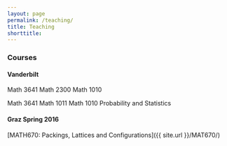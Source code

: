 ```yaml
---
layout: page
permalink: /teaching/
title: Teaching
shorttitle:
---
```



### Courses


#### Vanderbilt 



Math 3641
Math 2300
Math 1010

Math 3641
Math 1011
Math 1010 Probability and Statistics

#### Graz Spring 2016
 [MATH670: Packings, Lattices and Configurations]({{ site.url }}/MAT670/)


